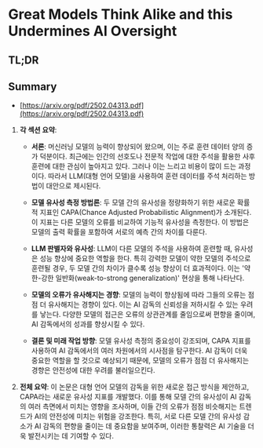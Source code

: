 # Great Models Think Alike and this Undermines AI Oversight
## TL;DR
## Summary
- [https://arxiv.org/pdf/2502.04313.pdf](https://arxiv.org/pdf/2502.04313.pdf)

1. **각 섹션 요약**:
   - **서론**:
     머신러닝 모델의 능력이 향상되어 왔으며, 이는 주로 훈련 데이터 양의 증가 덕분이다. 최근에는 인간의 선호도나 전문적 작업에 대한 주석을 활용한 사후 훈련에 대한 관심이 높아지고 있다. 그러나 이는 느리고 비용이 많이 드는 과정이다. 따라서 LLM(대형 언어 모델)을 사용하여 훈련 데이터를 주석 처리하는 방법이 대안으로 제시된다.

   - **모델 유사성 측정 방법론**:
     두 모델 간의 유사성을 정량화하기 위한 새로운 확률적 지표인 CAPA(Chance Adjusted Probabilistic Alignment)가 소개된다. 이 지표는 다른 모델의 오류를 비교하여 기능적 유사성을 측정한다. 이 방법은 모델의 출력 확률을 포함하여 서로의 예측 간의 차이를 다룬다.

   - **LLM 판별자와 유사성**:
     LLM이 다른 모델의 주석을 사용하여 훈련할 때, 유사성은 성능 향상에 중요한 역할을 한다. 특히 강력한 모델이 약한 모델의 주석으로 훈련될 경우, 두 모델 간의 차이가 클수록 성능 향상이 더 효과적이다. 이는 '약한-강한 일반화(weak-to-strong generalization)' 현상을 통해 나타난다.

   - **모델의 오류가 유사해지는 경향**:
     모델의 능력이 향상됨에 따라 그들의 오류는 점점 더 유사해지는 경향이 있다. 이는 AI 감독의 신뢰성을 저하시킬 수 있는 우려를 낳는다. 다양한 모델의 접근은 오류의 상관관계를 줄임으로써 편향을 줄이며, AI 감독에서의 성과를 향상시킬 수 있다.

   - **결론 및 미래 작업 방향**:
     모델 유사성 측정의 중요성이 강조되며, CAPA 지표를 사용하여 AI 감독에서의 여러 차원에서의 시사점을 탐구한다. AI 감독이 더욱 중요한 역할을 할 것으로 예상되기 때문에, 모델의 오류가 점점 더 유사해지는 경향은 안전성에 대한 우려를 불러일으킨다.

2. **전체 요약**:
   이 논문은 대형 언어 모델의 감독을 위한 새로운 접근 방식을 제안하고, CAPA라는 새로운 유사성 지표를 개발했다. 이를 통해 모델 간의 유사성이 AI 감독의 여러 측면에서 미치는 영향을 조사하며, 이들 간의 오류가 점점 비슷해지는 트렌드가 AI의 안전성에 미치는 위험을 강조한다. 특히, 서로 다른 모델 간의 유사성 감소가 AI 감독의 편향을 줄이는 데 중요함을 보여주며, 이러한 통찰력은 AI 기술을 더욱 발전시키는 데 기여할 수 있다.